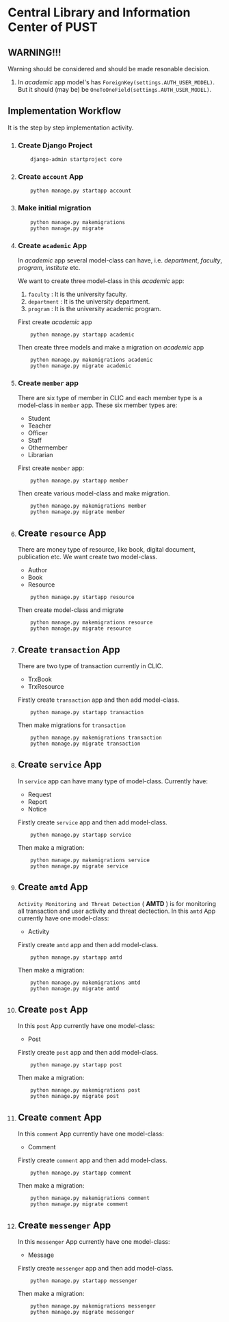 # Central Library and Information Center of PUST

## WARNING!!!

Warning should be considered and should be made resonable decision.

1. In _academic_ app model's has `ForeignKey(settings.AUTH_USER_MODEL)`. But it should (may be) be `OneToOneField(settings.AUTH_USER_MODEL)`.

## Implementation Workflow

It is the step by step implementation activity.

1. ### Create Django Project

   ```
       django-admin startproject core
   ```

2. ### Create `account` App

   ```
       python manage.py startapp account
   ```

3. ### Make initial migration

   ```
       python manage.py makemigrations
       python manage.py migrate
   ```

4. ### Create `academic` App

   In _academic_ app several model-class can have, i.e. _department_, _faculty_, _program_, _institute_ etc.

   We want to create three model-class in this _academic_ app:

   1. `faculty` : It is the university faculty.
   2. `department` : It is the university department.
   3. `program` : It is the university academic program.

   First create _academic_ app

   ```
       python manage.py startapp academic
   ```

   Then create three models and make a migration on _academic_ app

   ```
       python manage.py makemigrations academic
       python manage.py migrate academic
   ```

5. ### Create `member` app

   There are six type of member in CLIC and each member type is a model-class in `member` app.
   These six member types are:

   - Student
   - Teacher
   - Officer
   - Staff
   - Othermember
   - Librarian

   First create `member` app:

   ```
       python manage.py startapp member
   ```

   Then create various model-class and make migration.

   ```
       python manage.py makemigrations member
       python manage.py migrate member
   ```

6. ## Create `resource` App

   There are money type of resource, like book, digital document, publication etc.
   We want create two model-class.

   - Author
   - Book
   - Resource

   ```
       python manage.py startapp resource
   ```

   Then create model-class and migrate

   ```
       python manage.py makemigrations resource
       python manage.py migrate resource
   ```

7. ## Create `transaction` App

   There are two type of transaction currently in CLIC.

   - TrxBook
   - TrxResource

   Firstly create `transaction` app and then add model-class.

   ```
       python manage.py startapp transaction
   ```

   Then make migrations for `transaction`

   ```
       python manage.py makemigrations transaction
       python manage.py migrate transaction
   ```

8. ## Create `service` App

   In `service` app can have many type of model-class. Currently have:

   - Request
   - Report
   - Notice

   Firstly create `service` app and then add model-class.

   ```
       python manage.py startapp service
   ```

   Then make a migration:

   ```
       python manage.py makemigrations service
       python manage.py migrate service
   ```

9. ## Create `amtd` App

   `Activity Monitoring and Threat Detection` ( **AMTD** ) is for monitoring all transaction and user activity and threat dectection.
   In this `amtd` App currently have one model-class:

   - Activity

   Firstly create `amtd` app and then add model-class.

   ```
       python manage.py startapp amtd
   ```

   Then make a migration:

   ```
       python manage.py makemigrations amtd
       python manage.py migrate amtd
   ```

10. ## Create `post` App

    In this `post` App currently have one model-class:

    - Post

    Firstly create `post` app and then add model-class.

    ```
        python manage.py startapp post
    ```

    Then make a migration:

    ```
        python manage.py makemigrations post
        python manage.py migrate post
    ```

11. ## Create `comment` App

    In this `comment` App currently have one model-class:

    - Comment

    Firstly create `comment` app and then add model-class.

    ```
        python manage.py startapp comment
    ```

    Then make a migration:

    ```
        python manage.py makemigrations comment
        python manage.py migrate comment
    ```

12. ## Create `messenger` App

    In this `messenger` App currently have one model-class:

    - Message

    Firstly create `messenger` app and then add model-class.

    ```
        python manage.py startapp messenger
    ```

    Then make a migration:

    ```
        python manage.py makemigrations messenger
        python manage.py migrate messenger
    ```
